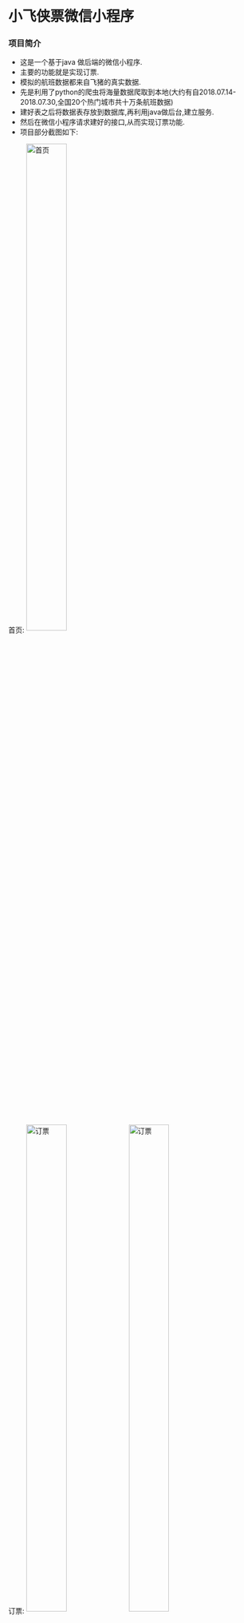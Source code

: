 # 小飞侠票微信小程序


### 项目简介

  - 这是一个基于java 做后端的微信小程序.
  - 主要的功能就是实现订票.
  - 模拟的航班数据都来自飞猪的真实数据.
  - 先是利用了python的爬虫将海量数据爬取到本地(大约有自2018.07.14-2018.07.30,全国20个热门城市共十万条航班数据)
  - 建好表之后将数据表存放到数据库,再利用java做后台,建立服务.
  - 然后在微信小程序请求建好的接口,从而实现订票功能.
  - 项目部分截图如下:          









  首页:
  <img src="https://i.loli.net/2018/10/25/5bd189d18b0dd.png" width = "40%" height = "50%" alt="首页" align=center />
  
  订票:
  <img src="https://i.loli.net/2018/10/25/5bd18a520b625.png" width = "40%" height = "50%" alt="订票"  align=center	 />
  <img src="https://i.loli.net/2018/10/25/5bd18a6f4dc8b.png" width = "40%" height = "50%" alt="订票"  align=center	 />
  <img src="https://i.loli.net/2018/10/25/5bd18a8733ad3.png" width = "40%" height = "50%" alt="订票"  align=center	 />
  <img src="https://i.loli.net/2018/10/25/5bd18a9a68f12.png" width = "40%" height = "50%" alt="订票"  align=center	 />
 
 
  资讯页:
  <img src="https://i.loli.net/2018/10/25/5bd18aceab473.png" width = "50%" height = "50%" alt="订票" align=center />


  个人中心页:
  <img src="https://i.loli.net/2018/10/25/5bd18ae224e36.png" width = "50%" height = "50%" alt="订票" align=center />
